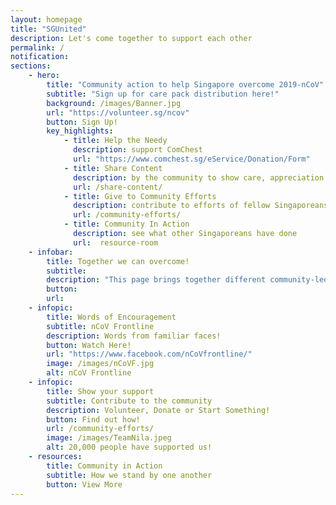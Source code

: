 ```yaml
---
layout: homepage
title: "SGUnited"
description: Let's come together to support each other
permalink: /
notification: 
sections:
    - hero:
        title: "Community action to help Singapore overcome 2019-nCoV"
        subtitle: "Sign up for care pack distribution here!"
        background: /images/Banner.jpg
        url: "https://volunteer.sg/ncov"
        button: Sign Up!
        key_highlights:
            - title: Help the Needy
              description: support ComChest
              url: "https://www.comchest.sg/eService/Donation/Form" 
            - title: Share Content
              description: by the community to show care, appreciation and hope
              url: /share-content/                           
            - title: Give to Community Efforts
              description: contribute to efforts of fellow Singaporeans
              url: /community-efforts/
            - title: Community In Action
              description: see what other Singaporeans have done
              url:  resource-room
    - infobar:
        title: Together we can overcome!       
        subtitle: 
        description: "This page brings together different community-led nCoV responses. To those who have stepped forward, we salute your efforts! We hope it inspires more of us to help one another get through this challenging time. #SGUnited"
        button:
        url:
    - infopic:
        title: Words of Encouragement
        subtitle: nCoV Frontline
        description: Words from familiar faces!
        button: Watch Here!
        url: "https://www.facebook.com/nCoVfrontline/"
        image: /images/nCoVF.jpg
        alt: nCoV Frontline
    - infopic:
        title: Show your support
        subtitle: Contribute to the community
        description: Volunteer, Donate or Start Something!
        button: Find out how!
        url: /community-efforts/
        image: /images/TeamNila.jpeg
        alt: 20,000 people have supported us!
    - resources:
        title: Community in Action
        subtitle: How we stand by one another
        button: View More
---
```

